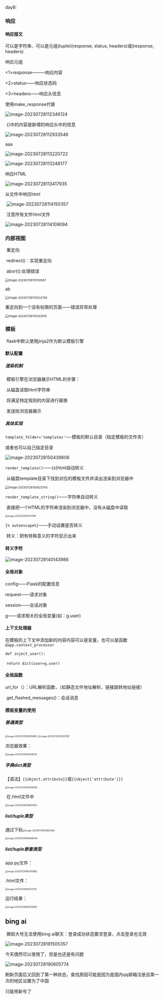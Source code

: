 day8:



### 响应

#### 响应报文



可以是字符串、可以是元组(tuple)(response, status, headers)或(response, headers)



响应元组

<1>response———响应内容

 <2>status——响应状态码 

<3>headers——响应头信息

使用make_response代替

![image-20230728112346124](C:\Users\41001\AppData\Roaming\Typora\typora-user-images\image-20230728112346124.png)

​	{}中的内容是新增的响应头中的信息

![image-20230728112933546](C:\Users\41001\AppData\Roaming\Typora\typora-user-images\image-20230728112933546.png)

aaa

![image-20230728113220722](C:\Users\41001\AppData\Roaming\Typora\typora-user-images\image-20230728113220722.png)

![image-20230728113248177](C:\Users\41001\AppData\Roaming\Typora\typora-user-images\image-20230728113248177.png)

响应HTML

![image-20230728113417935](C:\Users\41001\AppData\Roaming\Typora\typora-user-images\image-20230728113417935.png)

从文件中响应html

​		![image-20230728114150357](C:\Users\41001\AppData\Roaming\Typora\typora-user-images\image-20230728114150357.png)

​		注意所有文件html文件

![image-20230728114109094](C:\Users\41001\AppData\Roaming\Typora\typora-user-images\image-20230728114109094.png)





### 内部视图

​	重定向

​		redirect()：实现重定向

​		abort():处理错误

<img src="C:\Users\41001\AppData\Roaming\Typora\typora-user-images\image-20230728115110567.png" alt="image-20230728115110567" style="zoom:67%;" />

ab

<img src="C:\Users\41001\AppData\Roaming\Typora\typora-user-images\image-20230728115202756.png" alt="image-20230728115202756" style="zoom:67%;" />

重定向到一个没有权限的页面——错误异常处理

<img src="C:\Users\41001\AppData\Roaming\Typora\typora-user-images\image-20230728115332915.png" alt="image-20230728115332915" style="zoom:67%;" />



### 模板

​	flask中默认使用jinja2作为默认模板引擎

#### 默认配置

##### 渲染机制

​	模板引擎在浏览器展示HTML的步骤：

​		从磁盘读取html字符串

​		将满足特定规则的内容进行替换

​		发送给浏览器展示

##### 具体实现

`template_folder='templates'`—-模板的默认目录（指定模板的文件夹）

或者也可以自己指定目录

![image-20230728150439606](C:\Users\41001\AppData\Roaming\Typora\typora-user-images\image-20230728150439606.png)

 `render_template()`——(x)html自动转义

​	从磁盘template目录下找到对应的模板文件并读出渲染到浏览器中

<img src="C:\Users\41001\AppData\Roaming\Typora\typora-user-images\image-20230728150622143.png" alt="image-20230728150622143" style="zoom:67%;" />

 `render_template_string()`―—字符串自动转义

​		直接把一个HTML的字符串渲染到浏览器中，没有从磁盘中读取

<img src="C:\Users\41001\AppData\Roaming\Typora\typora-user-images\image-20230728151331189.png" alt="image-20230728151331189" style="zoom:50%;" />

`{% autoescape%}`——手动设置是否转义 

​	转义：把有特殊意义的字符显示出来



#### 转义字符

![image-20230728140143986](C:\Users\41001\AppData\Roaming\Typora\typora-user-images\image-20230728140143986.png)



#### 全局对象

config——Flask的配置信息

request——请求对象

session——会话对象

g——请求相关的全局变量(如：g.user)



#### 上下文处理器

​	在模板的上下文中添加新的内容内容可以是变量，也可以是函数`@app.context_processor`

`def inject_user():`

​		`return dict(user=g.user)`



#### 全局函数

​	url_for（）：URL解析函数，（如静态文件地址解析、链接跳转地址链接）

​	get_flashed_messages()：会话消息



####  模板变量的使用

##### 普通类型

<img src="C:\Users\41001\AppData\Roaming\Typora\typora-user-images\image-20230728154010863.png" alt="image-20230728154010863" style="zoom:50%;" />

<img src="C:\Users\41001\AppData\Roaming\Typora\typora-user-images\image-20230728153937597.png" alt="image-20230728153937597" style="zoom:50%;" />

浏览器效果：

<img src="C:\Users\41001\AppData\Roaming\Typora\typora-user-images\image-20230728154038574.png" alt="image-20230728154038574" style="zoom:50%;" />

##### 字典dict类型

​		【语法】`{{object.attribute}}`或`{{object['attribute']}}`

<img src="C:\Users\41001\AppData\Roaming\Typora\typora-user-images\image-20230728154530638.png" alt="image-20230728154530638" style="zoom:50%;" />

​		在.html文件中

<img src="C:\Users\41001\AppData\Roaming\Typora\typora-user-images\image-20230728154657803.png" alt="image-20230728154657803" style="zoom: 50%;" />



##### list/tuple类型

​		通过下标<img src="C:\Users\41001\AppData\Roaming\Typora\typora-user-images\image-20230728154825384.png" alt="image-20230728154825384" style="zoom:50%;" />

<img src="C:\Users\41001\AppData\Roaming\Typora\typora-user-images\image-20230728154846048.png" alt="image-20230728154846048" style="zoom:50%;" />



##### list/tuple嵌套类型

app.py文件：

<img src="C:\Users\41001\AppData\Roaming\Typora\typora-user-images\image-20230728160250962.png" alt="image-20230728160250962" style="zoom:50%;" />

.html文件：

<img src="C:\Users\41001\AppData\Roaming\Typora\typora-user-images\image-20230728160214776.png" alt="image-20230728160214776" style="zoom:50%;" />

运行结果：

<img src="C:\Users\41001\AppData\Roaming\Typora\typora-user-images\image-20230728160129398.png" alt="image-20230728160129398" style="zoom:50%;" />















































## bing ai

​	微软大号无法使用bing ai聊天：登录成功状态要求登录，点击登录也无效

![image-20230728191505357](C:\Users\41001\AppData\Roaming\Typora\typora-user-images\image-20230728191505357.png)

今天偶然可以使用了，但是也还是有问题

![image-20230728190605774](C:\Users\41001\AppData\Roaming\Typora\typora-user-images\image-20230728190605774.png)

刷新页面后又回到了第一种状态，查找原因可能是因为是国内qq邮箱注册且第一次的地区设置为了中国

只能用新号了

